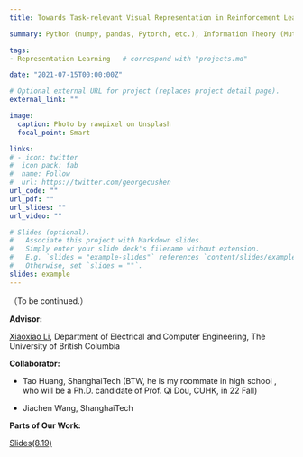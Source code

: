 ```yaml
---
title: Towards Task-relevant Visual Representation in Reinforcement Learning via Information Theory

summary: Python (numpy, pandas, Pytorch, etc.), Information Theory (Mutual Information, Entropy)

tags:
- Representation Learning	# correspond with "projects.md"

date: "2021-07-15T00:00:00Z"

# Optional external URL for project (replaces project detail page).
external_link: ""

image:
  caption: Photo by rawpixel on Unsplash
  focal_point: Smart

links:
# - icon: twitter
#  icon_pack: fab
#  name: Follow
#  url: https://twitter.com/georgecushen
url_code: ""
url_pdf: ""
url_slides: ""
url_video: ""

# Slides (optional).
#   Associate this project with Markdown slides.
#   Simply enter your slide deck's filename without extension.
#   E.g. `slides = "example-slides"` references `content/slides/example-slides.md`.
#   Otherwise, set `slides = ""`.
slides: example                       
---
```


（To be continued.）

**Advisor:**

[ Xiaoxiao Li](https://xxlya.github.io/xiaoxiao/), Department of Electrical and Computer Engineering, The University of British Columbia



**Collaborator:**

- Tao Huang, ShanghaiTech (BTW, he is my roommate in high school , who will be a Ph.D. candidate of Prof. Qi Dou, CUHK, in 22 Fall)

- Jiachen Wang, ShanghaiTech



**Parts of Our Work:**

[Slides(8.19)](https://drive.google.com/file/d/1ET7uynBKIYUlbMNePjkSQG_zRInD9FyK/view?usp=sharing)

